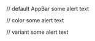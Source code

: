// default AppBar
<Alert>
	some alert text
</Alert>

// color
<Alert color={COLOR.primary}>
	some alert text
</Alert>

// variant
<Alert variant={VARIANT.contained}>
	some alert text
</Alert>
